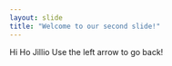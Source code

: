 ```yaml
---
layout: slide
title: "Welcome to our second slide!"
---
```

Hi Ho Jillio
Use the left arrow to go back!
